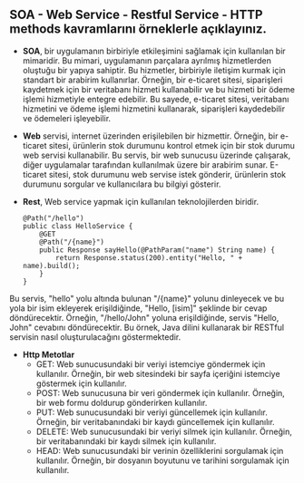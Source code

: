 ## SOA - Web Service - Restful Service - HTTP methods kavramlarını örneklerle açıklayınız.

* **SOA**, bir uygulamanın birbiriyle etkileşimini sağlamak için kullanılan bir mimaridir. Bu mimari, uygulamanın parçalara ayrılmış hizmetlerden oluştuğu bir yapıya sahiptir. Bu hizmetler, birbiriyle iletişim kurmak için standart bir arabirim kullanırlar. Örneğin, bir e-ticaret sitesi, siparişleri kaydetmek için bir veritabanı hizmeti kullanabilir ve bu hizmeti bir ödeme işlemi hizmetiyle entegre edebilir. Bu sayede, e-ticaret sitesi, veritabanı hizmetini ve ödeme işlemi hizmetini kullanarak, siparişleri kaydedebilir ve ödemeleri işleyebilir.

* **Web** servisi, internet üzerinden erişilebilen bir hizmettir. Örneğin, bir e-ticaret sitesi, ürünlerin stok durumunu kontrol etmek için bir stok durumu web servisi kullanabilir. Bu servis, bir web sunucusu üzerinde çalışarak, diğer uygulamalar tarafından kullanılmak üzere bir arabirim sunar. E-ticaret sitesi, stok durumunu web servise istek gönderir, ürünlerin stok durumunu sorgular ve kullanıcılara bu bilgiyi gösterir. 

* **Rest**, Web service yapmak için kullanılan teknolojilerden biridir. 

      @Path("/hello")
      public class HelloService {
          @GET
          @Path("/{name}")
          public Response sayHello(@PathParam("name") String name) {
              return Response.status(200).entity("Hello, " + name).build();
          }
      }
    
Bu servis, "hello" yolu altında bulunan "/{name}" yolunu dinleyecek ve bu yola bir isim ekleyerek erişildiğinde, "Hello, [isim]" şeklinde bir cevap döndürecektir. Örneğin, "/hello/John" yoluna erişildiğinde, servis "Hello, John" cevabını döndürecektir. Bu örnek, Java dilini kullanarak bir RESTful servisin nasıl oluşturulacağını göstermektedir.


- **Http Metotlar**
     - GET: Web sunucusundaki bir veriyi istemciye göndermek için kullanılır. Örneğin, bir web sitesindeki bir sayfa içeriğini istemciye göstermek için kullanılır.
     - POST: Web sunucusuna bir veri göndermek için kullanılır. Örneğin, bir web formu doldurup gönderirken kullanılır.
     - PUT: Web sunucusundaki bir veriyi güncellemek için kullanılır. Örneğin, bir veritabanındaki bir kaydı güncellemek için kullanılır.
     - DELETE: Web sunucusundaki bir veriyi silmek için kullanılır. Örneğin, bir veritabanındaki bir kaydı silmek için kullanılır.
     - HEAD: Web sunucusundaki bir verinin özelliklerini sorgulamak için kullanılır. Örneğin, bir dosyanın boyutunu ve tarihini sorgulamak için kullanılır.

